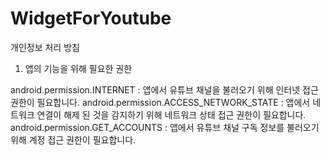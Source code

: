 # WidgetForYoutube

개인정보 처리 방침

1. 앱의 기능을 위해 필요한 권한

android.permission.INTERNET
: 앱에서 유튜브 채널을 불러오기 위해 인터넷 접근 권한이 필요합니다.
android.permission.ACCESS_NETWORK_STATE
: 앱에서 네트워크 연결이 해제 된 것을 감지하기 위해 네트워크 상태 접근 권한이 필요합니다.
android.permission.GET_ACCOUNTS
: 앱에서 유튜브 채널 구독 정보를 불러오기 위해 계정 접근 권한이 필요합니다.
